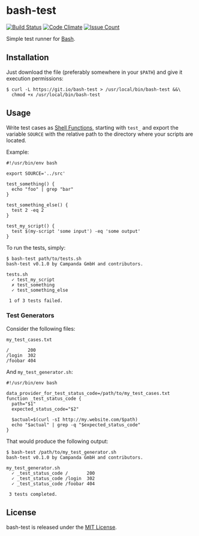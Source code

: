 # bash-test

[![Build Status](https://travis-ci.org/campanda/bash-test.svg?branch=master)](https://travis-ci.org/campanda/bash-test)
[![Code Climate](https://codeclimate.com/github/campanda/bash-test/badges/gpa.svg)](https://codeclimate.com/github/campanda/bash-test)
[![Issue Count](https://codeclimate.com/github/campanda/bash-test/badges/issue_count.svg)](https://codeclimate.com/github/campanda/bash-test/issues)

Simple test runner for [Bash][0].

## Installation

Just download the file (preferably somewhere in your `$PATH`) and give it
execution permissions:

    $ curl -L https://git.io/bash-test > /usr/local/bin/bash-test &&\
      chmod +x /usr/local/bin/bash-test

## Usage

Write test cases as [Shell Functions][1], starting with `test_` and export the
variable `SOURCE` with the relative path to the directory where your scripts
are located.

Example:

    #!/usr/bin/env bash

    export SOURCE='../src'

    test_something() {
      echo "foo" | grep "bar"
    }

    test_something_else() {
      test 2 -eq 2
    }

    test_my_script() {
      test $(my-script 'some input') -eq 'some output'
    }

To run the tests, simply:

    $ bash-test path/to/tests.sh
    bash-test v0.1.0 by Campanda GmbH and contributors.

    tests.sh
      ✓ test_my_script
      ✗ test_something
      ✓ test_something_else

     1 of 3 tests failed.

### Test Generators

Consider the following files:

`my_test_cases.txt`

    /       200
    /login  302
    /foobar 404

And `my_test_generator.sh`:

    #!/usr/bin/env bash

    data_provider_for_test_status_code=/path/to/my_test_cases.txt
    function _test_status_code {
      path="$1"
      expected_status_code="$2"

      $actual=$(curl -sI http://my.website.com/$path)
      echo "$actual" | grep -q "$expected_status_code"
    }

That would produce the following output:

    $ bash-test /path/to/my_test_generator.sh
    bash-test v0.1.0 by Campanda GmbH and contributors.

    my_test_generator.sh
      ✓ _test_status_code /       200
      ✓ _test_status_code /login  302
      ✓ _test_status_code /foobar 404

     3 tests completed.

## License

bash-test is released under the [MIT License][2].

[0]: https://www.gnu.org/software/bash/
[1]: https://www.gnu.org/software/bash/manual/bash.html#Shell-Functions
[2]: http://www.opensource.org/licenses/MIT
